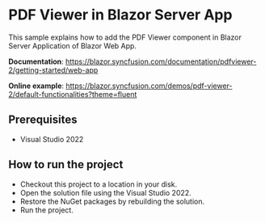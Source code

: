 # PDF Viewer in Blazor Server App

This sample explains how to add the PDF Viewer component in Blazor Server Application of Blazor Web App. 

**Documentation**: https://blazor.syncfusion.com/documentation/pdfviewer-2/getting-started/web-app

**Online example**: https://blazor.syncfusion.com/demos/pdf-viewer-2/default-functionalities?theme=fluent

## Prerequisites

* Visual Studio 2022

## How to run the project

* Checkout this project to a location in your disk.
* Open the solution file using the Visual Studio 2022.
* Restore the NuGet packages by rebuilding the solution.
* Run the project.